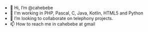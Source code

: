 - 👋 Hi, I’m @cahebebe
- 👀 I'm working in PHP, Pascal, C, Java, Kotlin, HTML5 and Python
- 💞️ I’m looking to collaborate on telephony projects.
- 📫 How to reach me in cahebebe at gmail

<!---
cahebebe/cahebebe is a ✨ special ✨ repository because its `README.md` (this file) appears on your GitHub profile.
You can click the Preview link to take a look at your changes.
--->
